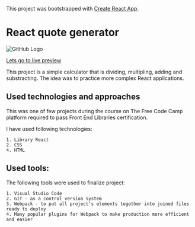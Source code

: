 This project was bootstrapped with [Create React App](https://github.com/facebook/create-react-app).

# React quote generator

![GitHub Logo](/images/calc.bmp)


[Lets go to live preview](https://github.com/PdoubleU/react_calculator_exercise_04_2020)


This project is a simple calculator that is dividing, multipling, adding and substracting. The idea was to practice more complex React applications.


## Used technologies and approaches

This was one of few projects during the course on The Free Code Camp platform required to pass Front End Libraries certification.

I have used following technologies:

    1. Library React
    2. CSS
    4. HTML

## Used tools:

The following tools were used to finalize project:

    1. Visual Studio Code
    2. GIT - as a control version system
    3. Webpack - to put all project's elements together into joined files ready to deploy
    4. Many popular plugins for Webpack to make production more efficient and easier

